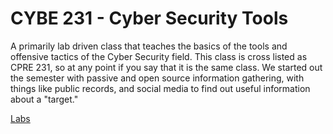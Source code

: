 # CYBE 231 - Cyber Security Tools

A primarily lab driven class that teaches the basics of the tools and offensive tactics of the Cyber Security field. This class is cross listed as CPRE 231, so at any point if you say that it is the same class. We started out the semester with passive and open source information gathering, with things like public records, and social media to find out useful information about a "target."

[Labs](Labs/index.md)
